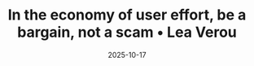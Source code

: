 ---
title: "In the economy of user effort, be a bargain, not a scam • Lea Verou"
date: 2025-10-17
externalLink: https://lea.verou.me/blog/2025/user-effort/
---